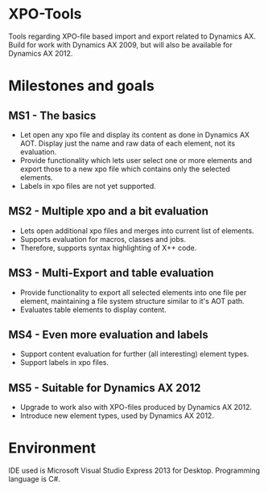 XPO-Tools
=========

Tools regarding XPO-file based import and export related to Dynamics AX.
Build for work with Dynamics AX 2009, but will also be available for Dynamics AX 2012.

Milestones and goals
====================

MS1 - The basics
----------------

* Let open any xpo file and display its content as done in Dynamics AX AOT. Display just the name and raw data of each element, not its evaluation.
* Provide functionality which lets user select one or more elements and export those to a new xpo file which contains only the selected elements.
* Labels in xpo files are not yet supported.

MS2 - Multiple xpo and a bit evaluation
---------------------------------------

* Lets open additional xpo files and merges into current list of elements.
* Supports evaluation for macros, classes and jobs.
* Therefore, supports syntax highlighting of X++ code.

MS3 - Multi-Export and table evaluation
---------------------------------------

* Provide functionality to export all selected elements into one file per element, maintaining a file system structure similar to it's AOT path.
* Evaluates table elements to display content.

MS4 - Even more evaluation and labels
-------------------------------------

* Support content evaluation for further (all interesting) element types.
* Support labels in xpo files.

MS5 - Suitable for Dynamics AX 2012
-----------------------------------

* Upgrade to work also with XPO-files produced by Dynamics AX 2012.
* Introduce new element types, used by Dynamics AX 2012.

Environment
===========

IDE used is Microsoft Visual Studio Express 2013 for Desktop.
Programming language is C#.
